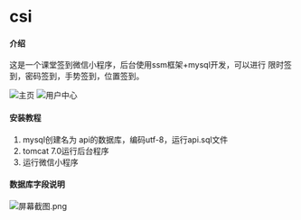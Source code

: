 # csi

#### 介绍
这是一个课堂签到微信小程序，后台使用ssm框架+mysql开发，可以进行 限时签到，密码签到，手势签到，位置签到。

![主页](https://images.gitee.com/uploads/images/2021/0324/203423_1bd7cb97_8843053.png "屏幕截图.png")
![用户中心](https://images.gitee.com/uploads/images/2021/0324/203504_f5c48077_8843053.png "屏幕截图.png")


#### 安装教程

1.  mysql创建名为 api的数据库，编码utf-8，运行api.sql文件
2.  tomcat 7.0运行后台程序
3.  运行微信小程序

#### 数据库字段说明

![](https://images.gitee.com/uploads/images/2021/0324/203938_a5e317c7_8843053.png "屏幕截图.png")